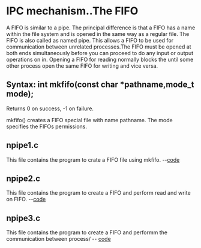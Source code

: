 <h1> IPC mechanism..The FIFO </h1>
A FIFO is similar to a pipe. The principal difference is that a FIFO has a name within the file system and is opened in the same way as a regular file. The FIFO is also called as named pipe.
This allows a FIFO to be used for communication between unrelated processes.The FIFO must be opened at both ends simultaneously before you can proceed to do any input or output operations on in.
Opening a FIFO for reading normally blocks the until some other process open the same FIFO for writing and vice versa.

<h2> Syntax: int mkfifo(const char *pathname,mode_t mode); </h2>

Returns 0 on success, -1 on failure.

mkfifo() creates a FIFO special file with name pathname. 
The mode specifies the FIFOs permissions.

<h2>npipe1.c</h2>
This file contains the program to crate a FIFO file using mkfifo. --<a href="https://github.com/lakshminarayana8522/Advanced-C/tree/main/IPC_Namedpipe/npipe1.c">code</a>

<h2>npipe2.c</h2>
This file contains the program to create a FIFO and perform read and write on FIFO. --<a href="https://github.com/lakshminarayana8522/Advanced-C/tree/main/IPC_Namedpipe/npipe2.c">code</a>

<h2>npipe3.c</h2>
This file contains the program to create a FIFO and performm the communication between process/ -- <a href="https://github.com/lakshminarayana8522/Advanced-C/tree/main/IPC_Namedpipe/npipe3.c">code</a>
